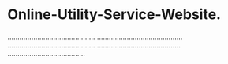 # Online-Utility-Service-Website.
............................................
...........................................
............................................
..........................................
.......................................
